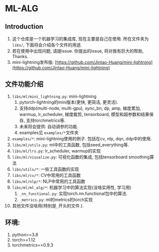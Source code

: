 # ML-ALG


## Introduction
1. 这个仓库是一个机器学习的集成库, 现在主要是自己在使用. 所在文件夹为`libs/`, 下面将会介绍各个文件的用途.
2. 若在使用中出现问题, 请提issue. 你提出的issue, 将对我有巨大的帮助, Thanks.
3. mini-lightning发布版: [https://github.com/Jintao-Huang/mini-lightning](https://github.com/Jintao-Huang/mini-lightning)




## 文件功能介绍
1. `libs/ml/mini_lightning.py`: mini-lightning
   1. pytorch-lightning的mini版本(更快, 更简洁, 更灵活). 
   2. 支持ddp(multi-node, multi-gpu), sync_bn, dp, amp, 梯度累加, warmup, lr_scheduler, 梯度裁剪, tensorboard, 模型和超参数和结果保存, 支持torchmetrics等.
   3. 未来将会提供: 自动调参的功能. 
   4. examples见 `examples/*`文件夹
2. `examples/*`: mini-lightning使用的例子. 包括在cv, nlp, dqn, ddp中的使用. 
3. `libs/ml/utils.py`: ml中的工具函数, 包括seed_everything等.
4. `libs/ml/lrs.py`: lr_scheduler, warmup的实现
5. `libs/ml/visualize.py`: 可视化函数的集成, 包括tensorboard smoothing算法
6. `libs/utils/*`: 一些工具函数的实现
7. `libs/ml/cv/*`: CV中常用的工具函数
8. `libs/ml/nlp/*`: NLP中常用的工具函数
9.  `libs/ml/ml_alg/*`: 机器学习中的算法实现(没啥实用性, 学习用)
    1. `_nn_functional.py`: 实现torch.nn.functional包中的算法.
    2. `_metrics.py`: ml的metrics的torch实现
10. 其他文件没啥用(特别是`_`开头的文件.). 



## 环境:
1. python>=3.8
2. torch>=1.12
3. torchmetrics==0.9.3

